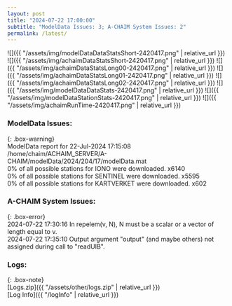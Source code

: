 ```yaml
---
layout: post
title: "2024-07-22 17:00:00"
subtitle: "ModelData Issues: 3; A-CHAIM System Issues: 2"
permalink: /latest/
---
```


![]({{ "/assets/img/modelDataDataStatsShort-2420417.png" | relative_url }})
![]({{ "/assets/img/achaimDataStatsShort-2420417.png" | relative_url }})
![]({{ "/assets/img/achaimDataStatsLong00-2420417.png" | relative_url }})
![]({{ "/assets/img/achaimDataStatsLong01-2420417.png" | relative_url }})
![]({{ "/assets/img/achaimDataStatsLong02-2420417.png" | relative_url }})
![]({{ "/assets/img/modelDataDataStats-2420417.png" | relative_url }})
![]({{ "/assets/img/modelDataStationStats-2420417.png" | relative_url }})
![]({{ "/assets/img/achaimRunTime-2420417.png" | relative_url }})


### ModelData Issues:  
  
{: .box-warning}  
 ModelData report for 22-Jul-2024 17:15:08   
 /home/chaim/ACHAIM_SERVER/A-CHAIM/modelData/2024/204/17/modelData.mat   
 0% of all possible stations for IONO were downloaded. x6140   
 0% of all possible stations for SENTINEL were downloaded. x5595   
 0% of all possible stations for KARTVERKET were downloaded. x602   
  
### A-CHAIM System Issues:  
  
{: .box-error}  
2024-07-22 17:30:16 In repelem(v, N), N must be a scalar or a vector of length equal to v.  
2024-07-22 17:35:10 Output argument "output" (and maybe others) not assigned during call to "readUIB".  

### Logs:  
  
{: .box-note}  
[Logs.zip]({{ "/assets/other/logs.zip" | relative_url }})  
[Log Info]({{ "/logInfo" | relative_url }})  
